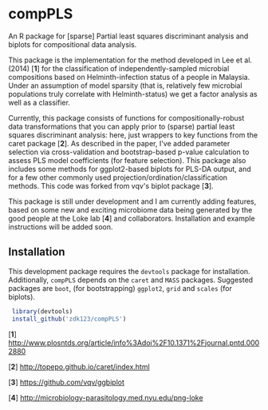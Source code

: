 compPLS
=======

An R package for [sparse] Partial least squares discriminant analysis and biplots for compositional data analysis.

This package is the implementation for the method developed in Lee et al. (2014) [**1**] for the classification of independently-sampled microbial compositions based on Helminth-infection status of a people in Malaysia. Under an assumption of model sparsity (that is, relatively few microbial populations truly correlate with Helminth-status) we get a factor analysis as well as a classifier.

Currently, this package consists of functions for compositionally-robust data transformations that you can apply prior to (sparse) partial least squares discriminant analysis: here, just wrappers to key functions from the caret package [**2**]. As described in the paper, I've added parameter selection via cross-validation and bootstrap-based p-value calculation to assess PLS model coefficients (for feature selection). This package also includes some methods for ggplot2-based biplots for PLS-DA output, and for a few other commonly used projection/ordination/classification methods. This code was forked from vqv's biplot package [**3**].

This package is still under development and I am currently adding features, based on some new and exciting microbiome data being generated by the good people at the Loke lab [**4**] and collaborators. Installation and example instructions will be added soon.


Installation
------------
This development package requires the `devtools` package for installation. Additionally, `compPLS` depends on the `caret` and `MASS` packages. Suggested packages are `boot`, (for bootstrapping) `ggplot2`, `grid` and `scales` (for biplots).

```R
 library(devtools)
 install_github('zdk123/compPLS')
```

[**1**] http://www.plosntds.org/article/info%3Adoi%2F10.1371%2Fjournal.pntd.0002880

[**2**] http://topepo.github.io/caret/index.html

[**3**] https://github.com/vqv/ggbiplot

[**4**] http://microbiology-parasitology.med.nyu.edu/png-loke


